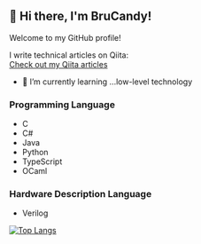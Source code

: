 ## 👋 Hi there, I'm BruCandy!

Welcome to my GitHub profile! <!-- Check out my portfolio by clicking the link below:
[My Portfolio](https://my-portfolio-orcin-alpha-27.vercel.app/) -->

I write technical articles on Qiita:  
[Check out my Qiita articles](https://qiita.com/BruCandy)


- 🌱 I’m currently learning ...low-level technology

### Programming Language

- C
- C#
- Java
- Python
- TypeScript
- OCaml

### Hardware Description Language
- Verilog

[![Top Langs](https://github-readme-stats.vercel.app/api/top-langs/?username=BruCandy)](https://github.com/anuraghazra/github-readme-stats)


<!--
**BruCandy/BruCandy** is a ✨ _special_ ✨ repository because its `README.md` (this file) appears on your GitHub profile.

Here are some ideas to get you started:

- 🔭 I’m currently working on ...
- 🌱 I’m currently learning ...
- 👯 I’m looking to collaborate on ...
- 🤔 I’m looking for help with ...
- 💬 Ask me about ...
- 📫 How to reach me: ...
- 😄 Pronouns: ...
- ⚡ Fun fact: ...
-->
